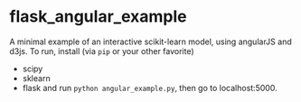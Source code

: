 flask_angular_example
=====================

A minimal example of an interactive scikit-learn model, using angularJS and d3js.  To run, install (via `pip` or your other favorite)
* scipy
* sklearn
* flask
and run `python angular_example.py`, then go to localhost:5000.
